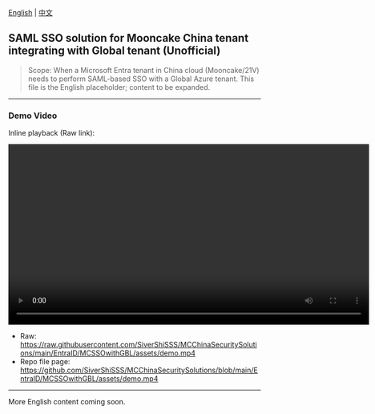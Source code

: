 [English](MC-Mooncake-SSO-with-Global-Tenant-SAML.en.md) | [中文](MC-Mooncake-SSO-with-Global-Tenant-SAML.md)

## SAML SSO solution for Mooncake China tenant integrating with Global tenant (Unofficial)

> Scope: When a Microsoft Entra tenant in China cloud (Mooncake/21V) needs to perform SAML-based SSO with a Global Azure tenant. This file is the English placeholder; content to be expanded.

---

### Demo Video

Inline playback (Raw link):

<video src="https://raw.githubusercontent.com/SiverShiSSS/MCChinaSecuritySolutions/main/EntraID/MCSSOwithGBL/assets/demo.mp4" controls width="720">
  Your browser does not support embedded video. Use the links below to view or download.
</video>

- Raw: https://raw.githubusercontent.com/SiverShiSSS/MCChinaSecuritySolutions/main/EntraID/MCSSOwithGBL/assets/demo.mp4
- Repo file page: https://github.com/SiverShiSSS/MCChinaSecuritySolutions/blob/main/EntraID/MCSSOwithGBL/assets/demo.mp4

---

More English content coming soon.
